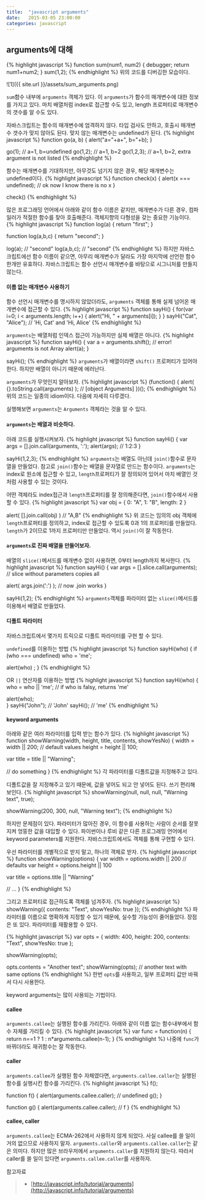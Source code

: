 ```yaml
---
title:  "javascript arguments"
date:   2015-03-05 23:00:00
categories: javascript
---
```




## arguments에 대해



{% highlight javascript %}
function sum(num1, num2) {
    debugger;
    return num1+num2;
}
sum(1,2);
{% endhighlight %}
위의 코드를 디버깅한 모습이다. 
  
![1]({{ site.url }}/assets/sum_arguments.png)
  
`sum`함수 내부에 `arguments` 객체가 있다. 이 `arguments`가 함수의 매개변수에 대한 정보를 가지고 있다. 마치 배열처럼 index로 접근할 수도 있고, length 프로퍼티로 매개변수의 갯수를 알 수도 있다.


자바스크립트는 함수의 매개변수에 엄격하지 않다. 타입 검사도 안하고, 호출시 매개변수 갯수가 맞지 않아도 된다. 맞지 않는 매개변수는 undefined가 된다.
{% highlight javascript %}
function go(a, b) {
  alert("a="+a+", b="+b);
}

go(1);     // a=1, b=undefined
go(1,2);   // a=1, b=2
go(1,2,3); // a=1, b=2, extra argument is not listed
{% endhighlight %}

함수는 매개변수를 기대하지만, 아무것도 넘기지 않은 경우, 해당 매개변수는 undefined이다. 
{% highlight javascript %}
function check(x) {
  alert(x === undefined); // ok now I know there is no x
}

check()
{% endhighlight %}

많은 프로그래밍 언어에서 아래와 같이 함수 이름은 같지만, 매개변수가 다른 경우, 컴파일러가 적절한 함수를 찾아 호출해준다. 객체지향의 다형성을 갖는 중요한 기능이다. 
{% highlight javascript %}
function log(a) {
  return "first";
}

function log(a,b,c) {
  return "second";
}

log(a); // "second"
log(a,b,c); // "second"
{% endhighlight %}
하지만 자바스크립트에선 함수 이름이 같으면, 아무리 매개변수가 달라도 가장 마지막에 선언한 함수 한개만 유효하다. 자바스크립트는 함수 선언시 매개변수를 바탕으로 시그니처를 만들지 않는다.


#### 이름 없는 매개변수 사용하기
함수 선언시 매개변수를 명시하지 않았더라도, `arguments` 객체를 통해 실제 넘어온 매개변수에 접근할 수 있다. 
{% highlight javascript %}
function sayHi() {
  for(var i=0; i &lt; arguments.length; i++) {
    alert("Hi, " + arguments[i]);
  }
}
sayHi("Cat", "Alice");  // 'Hi, Cat' and 'Hi, Alice'
{% endhighlight %}

`arguments`는 배열처럼 인덱스 접근이 가능하지만 실제 배열은 아니다.
{% highlight javascript %}
function sayHi() {
  var a = arguments.shift(); // error! arguments is not Array
  alert(a);
}

sayHi();
{% endhighlight %}
`arguments`가 배열이라면 `shift()` 프로퍼티가 있어야 한다. 하지만 배열이 아니기 때문에 에러난다.

`arguments`가 무엇인지 알아보자.
{% highlight javascript %}
(function() {
  alert( {}.toString.call(arguments) );  // [object Arguments] 
})();
{% endhighlight %}
위의 코드는 일종의 idiom이다. 다음에 자세히 다루겠다.
  
실행해보면 `arguments`는 `Arguments` 객체라는 것을 알 수 있다.

#### `arguments`는 배열과 비슷하다.
아래 코드를 실행시켜보자.
{% highlight javascript %}
function sayHi() {
  var args = [].join.call(arguments, ':');
  alert(args);  // 1:2:3
}

sayHi(1,2,3);
{% endhighlight %}
`arguments`는 배열도 아닌데 `join()`함수로 문자열을 만들었다. 참고로 `join()`함수는 배열을 문자열로 만드는 함수이다. `arguments`는 index로 원소에 접근할 수 있고, `length`프로퍼티가 잘 정의되어 있어서 마치 배열인 것처럼 사용할 수 있는 것이다. 
  
어떤 객체라도 index접근과 `length`프로퍼티를 잘 정의해준다면, `join()`함수에서 사용할 수 있다.
{% highlight javascript %}
var obj = { 0: "A", 1: "B", length: 2 }

alert( [].join.call(obj) ) // "A,B"
{% endhighlight %}
위 코드는 임의의 obj 객체에 `length`프로퍼티를 정의하고, index로 접근할 수 있도록 0과 1의 프로퍼티를 만들었다. `length`가 2이므로 1까지 프로퍼티만 만들었다. 역시 `join()`이 잘 작동한다.

#### `arguments`로 진짜 배열을 만들어보자.
배열의 `slice()`메서드를 매개변수 없이 사용하면, 0부터 length까지 복사한다.
{% highlight javascript %}
function sayHi() {
  var args = [].slice.call(arguments); // slice without parameters copies all

  alert( args.join(':') ); // now .join works
}

sayHi(1,2);
{% endhighlight %}
`arguments`객체를 파라미터 없는 `slice()`메서드를 이용해서 배열로 만들었다.

#### 디폴트 파라미터
자바스크립트에서 몇가지 트릭으로 디폴트 파라미터를 구현 할 수 있다.
  
`undefined`를 이용하는 방법
{% highlight javascript %}
function sayHi(who) {
  if (who === undefined) who = 'me'; 
    
  alert(who) ;
}
{% endhighlight %}
  
OR `||` 연산자를 이용하는 방법
{% highlight javascript %}
function sayHi(who) {
  who = who || 'me';  // if who is falsy, returns 'me'
    
  alert(who);  
}
sayHi("John");      // 'John'
sayHi();  // 'me'
{% endhighlight %}
  

#### keyword arguments

아래와 같은 여러 파라미터를 입력 받는 함수가 있다.
{% highlight javascript %}
function showWarning(width, height, title, contents, showYesNo) {
  width = width || 200; // default values
  height = height || 100;
  
  var title = title || "Warning";

  // do something
}
{% endhighlight %}
각 파라미터를 디폴트값을 지정해주고 있다.

디폴트값을 잘 지정해주고 있기 때문에, 값을 넣어도 되고 안 넣어도 된다.
쓰기 편리해 보인다.
{% highlight javascript %}
showWarning(null, null, null, "Warning text", true);

showWarning(200, 300, null, "Warning text");
{% endhighlight %}

하지만 문제점이 있다. 파라미터가 많아진 경우, 이 함수를 사용하는 사람이 순서를 잘못지켜 엉뚱한 값을 대입할 수 있다. 파이썬이나 루비 같은 다른 프로그래밍 언어에서 keyword parameters를 지원한다. 자바스크립트에서도 객체를 통해 구현할 수 있다.

우선 파라미터를 개별적으로 받지 말고, 하나의 객체로 받자.
{% highlight javascript %}
function showWarning(options) {
  var width = options.width || 200  // defaults 
  var height = options.height || 100
  
  var title = options.title || "Warning"

  // ...
}
{% endhighlight %}

그리고 프로퍼티로 접근하도록 객체를 넘겨주자.
{% highlight javascript %}
showWarning({ 
  contents: "Text", 
  showYesNo: true
});
{% endhighlight %}
파라미터를 이름으로 명확하게 지정할 수 있기 때문에, 실수할 가능성이 줄어들었다.
장점은 또 있다. 파라미터를 재활용할 수 있다.

{% highlight javascript %}
var opts = {
  width: 400,
  height: 200, 
  contents: "Text", 
  showYesNo: true
};

showWarning(opts);

opts.contents = "Another text";
showWarning(opts); // another text with same options
{% endhighlight %}
한번 `opts`를 사용하고, 일부 프로퍼티 값만 바꿔서 다시 사용한다.
  
keyword arguments는 많이 사용되는 기법이다.
  
#### callee

`arguments.callee`는 실행된 함수를 가리킨다. 아래와 같이 이름 없는 함수내부에서 함수 자체를 가리킬 수 있다.
{% highlight javascript %}
var func = function(n) {  
  return n==1 ? 1 : n*arguments.callee(n-1);
}
{% endhighlight %}
나중에 `func`가 바뀌더라도 재귀함수는 잘 작동한다.
  
#### caller

`arguments.callee`가 실행된 함수 자체였다면, `arguments.callee.caller`는 실행된 함수를 실행시킨 함수를 가리킨다.
{% highlight javascript %}
f();

function f() {
  alert(arguments.callee.caller); // undefined
  g();
}

function g() {
  alert(arguments.callee.caller); // f
}
{% endhighlight %}

#### callee, caller

`arguments.callee`는 ECMA-262에서 사용하지 않게 되었다. 사실 callee를 쓸 일이 거의 없으므로 사용하지 말자.
`arguments.caller`와 `arguments.callee.caller`는 같은 의미다. 하지만 많은 브라우저에서 `arguments.caller`를 지원하지 않는다. 따라서 caller를 쓸 일이 있다면 `arguments.callee.caller`를 사용하자.


참고자료

 > - [http://javascript.info/tutorial/arguments](http://javascript.info/tutorial/arguments)  